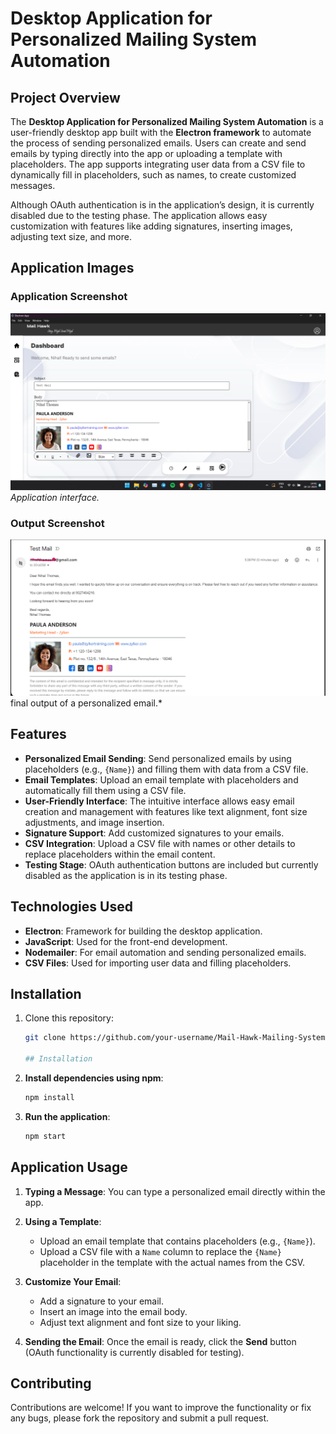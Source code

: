 # Desktop Application for Personalized Mailing System Automation

## Project Overview
The **Desktop Application for Personalized Mailing System Automation** is a user-friendly desktop app built with the **Electron framework** to automate the process of sending personalized emails. Users can create and send emails by typing directly into the app or uploading a template with placeholders. The app supports integrating user data from a CSV file to dynamically fill in placeholders, such as names, to create customized messages. 

Although OAuth authentication is in the application’s design, it is currently disabled due to the testing phase. The application allows easy customization with features like adding signatures, inserting images, adjusting text size, and more.

## Application Images

### Application Screenshot
![Application Screenshot](./app.png)
*Application interface.*

### Output Screenshot
![Output Screenshot](./mailoutput.png)
final output of a personalized email.*

## Features
- **Personalized Email Sending**: Send personalized emails by using placeholders (e.g., `{Name}`) and filling them with data from a CSV file.
- **Email Templates**: Upload an email template with placeholders and automatically fill them using a CSV file.
- **User-Friendly Interface**: The intuitive interface allows easy email creation and management with features like text alignment, font size adjustments, and image insertion.
- **Signature Support**: Add customized signatures to your emails.
- **CSV Integration**: Upload a CSV file with names or other details to replace placeholders within the email content.
- **Testing Stage**: OAuth authentication buttons are included but currently disabled as the application is in its testing phase.

## Technologies Used
- **Electron**: Framework for building the desktop application.
- **JavaScript**: Used for the front-end development.
- **Nodemailer**: For email automation and sending personalized emails.
- **CSV Files**: Used for importing user data and filling placeholders.

## Installation

1. Clone this repository:
   ```bash
   git clone https://github.com/your-username/Mail-Hawk-Mailing-System.git

   ## Installation

2. **Install dependencies using npm**:
    ```bash
    npm install
    ```

3. **Run the application**:
    ```bash
    npm start
    ```

## Application Usage

1. **Typing a Message**: You can type a personalized email directly within the app.

2. **Using a Template**:
   - Upload an email template that contains placeholders (e.g., `{Name}`).
   - Upload a CSV file with a `Name` column to replace the `{Name}` placeholder in the template with the actual names from the CSV.

3. **Customize Your Email**:
   - Add a signature to your email.
   - Insert an image into the email body.
   - Adjust text alignment and font size to your liking.

4. **Sending the Email**: Once the email is ready, click the **Send** button (OAuth functionality is currently disabled for testing).


## Contributing

Contributions are welcome! If you want to improve the functionality or fix any bugs, please fork the repository and submit a pull request.
